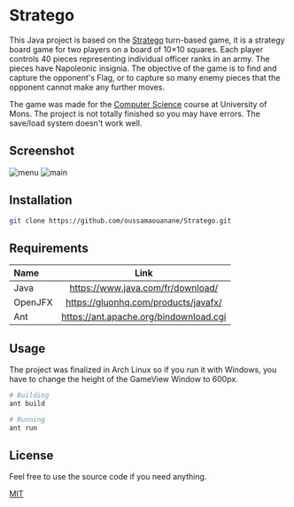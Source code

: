 # Stratego

This Java project is based on the [Stratego](https://en.wikipedia.org/wiki/Stratego) turn-based game, it is a strategy board game for two players on a board of 10×10 squares. Each player controls 40 pieces representing individual officer ranks in an army. The pieces have Napoleonic insignia. The objective of the game is to find and capture the opponent's Flag, or to capture so many enemy pieces that the opponent cannot make any further moves.

The game was made for the [Computer Science](http://applications.umons.ac.be/web/en/pde/2018-2019/aa/S-INFO-605.htm) course at University of Mons. The project is not totally finished so you may have errors. The save/load system doesn't work well.
## Screenshot

![menu](../master/screenshot/menu.png)
![main](../master/screenshot/main.png)

## Installation

```bash
git clone https://github.com/oussamaouanane/Stratego.git
```

## Requirements

| Name | Link | 
| :------------- | :----------: |
| Java | https://www.java.com/fr/download/   | 
| OpenJFX | https://gluonhq.com/products/javafx/ |
| Ant | https://ant.apache.org/bindownload.cgi |

## Usage

The project was finalized in Arch Linux so if you run it with Windows, you have to change the height of the GameView
Window to 600px.

```bash
# Building
ant build

# Running
ant run
```

## License
Feel free to use the source code if you need anything.

[MIT](https://choosealicense.com/licenses/mit/)
